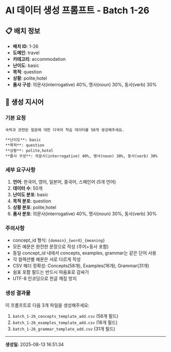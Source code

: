 # AI 데이터 생성 프롬프트 - Batch 1-26

## 📋 배치 정보

- **배치 ID**: 1-26
- **도메인**: travel
- **카테고리**: accommodation
- **난이도**: basic
- **목적**: question
- **상황**: polite,hotel
- **품사 구성**: 의문사(interrogative) 40%, 명사(noun) 30%, 동사(verb) 30%

## 🎯 생성 지시어

### 기본 요청
```
숙박과 관련된 질문에 대한 다국어 학습 데이터를 50개 생성해주세요.

**난이도**: basic
**목적**: question
**상황**: polite,hotel
**품사 구성**: 의문사(interrogative) 40%, 명사(noun) 30%, 동사(verb) 30%
```

### 세부 요구사항

1. **언어**: 한국어, 영어, 일본어, 중국어, 스페인어 (5개 언어)
2. **데이터 수**: 50개
3. **난이도 분포**: basic
4. **목적 분포**: question
5. **상황 분포**: polite,hotel
6. **품사 분포**: 의문사(interrogative) 40%, 명사(noun) 30%, 동사(verb) 30%

### 주의사항

- concept_id 형식: `{domain}_{word}_{meaning}`
- 모든 예문은 완전한 문장으로 작성 (주어+동사 포함)
- 동일 concept_id 내에서 concepts, examples, grammar는 같은 단어 사용
- 각 컬렉션별 예문은 서로 다르게 작성
- CSV 헤더 정확성: Concepts(58개), Examples(16개), Grammar(31개)
- 쉼표 포함 필드는 반드시 따옴표로 감싸기
- UTF-8 인코딩으로 한글 깨짐 방지

### 생성 결과물

이 프롬프트로 다음 3개 파일을 생성해주세요:
1. `batch_1-26_concepts_template_add.csv` (58개 필드)
2. `batch_1-26_examples_template_add.csv` (16개 필드)  
3. `batch_1-26_grammar_template_add.csv` (31개 필드)

---

**생성일**: 2025-08-13 16:51:34
